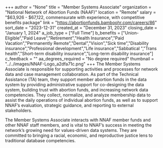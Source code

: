 +++
author = "None"
title = "Member Systems Associate"
organization = "National Network of Abortion Funds (NAAF)"
location = "Remote"
salary = "$63,926 - $67,122, commensurate with experience, with competitive benefits package"
link = "https://abortionfunds.bamboohr.com/careers/86"
sort_date = "2023-12-31"
created_at = "December 31, 2023"
closing_date = "January 1, 2024"
a_job_type = ["Full Time"]
b_benefits = ["Union-Eligible","Paid Leave","Retirement","Health Insurance","Paid Vacation","Permanently Remote","Dental","Vision","Sick time","Disability insurance","Professional development","Life insurance","Sabbatical ","Trans health","Short-term disability insurance","Long-term disability insurance"]
c_feedback = ""
aa_degrees_required = "No degree required"
thumbnail = "../../images/NNAF-Logo_a2dfa71c.png"
+++
The Member Systems Associate is responsible for supporting activities and processes for network data and case management collaboration. As part of the Technical Assistance  (TA) team, they support member abortion funds in the data system by providing administrative support for co-designing the data system, building trust with abortion funds, and increasing network data competencies. They collect, normalize, and analyze membership data to assist the daily operations of individual abortion funds, as well as to support NNAF’s evaluation, strategic guidance, and reporting to external stakeholders. 

The Member Systems Associate interacts with NNAF member funds and other NNAF staff members, and is vital to NNAF’s success in meeting the network’s growing need for values-driven data systems. They are committed to bringing a racial, economic, and reproductive justice lens to traditional database competencies. 
